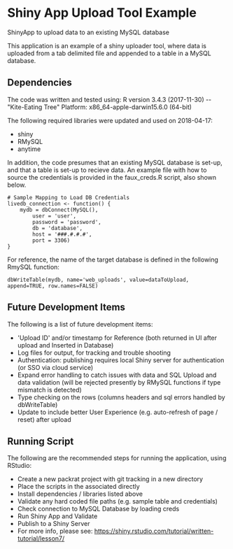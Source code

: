 # Shiny App Upload Tool Example
ShinyApp to upload data to an existing MySQL database

This application is an example of a shiny uploader tool, where data is uploaded from a tab delimited file and appended to a table in a MySQL database.

## Dependencies
The code was written and tested using: 
R version 3.4.3 (2017-11-30) -- "Kite-Eating Tree"
Platform: x86_64-apple-darwin15.6.0 (64-bit)

The following required libraries were updated and used on 2018-04-17:
* shiny
* RMySQL
* anytime

In addition, the code presumes that an existing MySQL database is set-up, and that a table is set-up to recieve data. An example file with how to source the credentials is provided in the faux_creds.R script, also shown below.

```{r}
# Sample Mapping to Load DB Credentials
livedb_connection <- function() {
    mydb = dbConnect(MySQL(),
        user = 'user',
        password = 'password',
        db = 'database',
        host = '###.#.#.#',
        port = 3306)
}
```
For reference, the name of the target database is defined in the following RmySQL function:

```{r}
dbWriteTable(mydb, name='web_uploads', value=dataToUpload, append=TRUE, row.names=FALSE)
```

## Future Development Items
The following is a list of future development items:
* 'Upload ID' and/or timestamp for Reference (both returned in UI after upload and Inserted in Database)
* Log files for output, for tracking and trouble shooting
* Authentication: publishing requires local Shiny server for authentication (or SSO via cloud service)
* Expand error handling to catch issues with data and SQL Upload and data validation (will be rejected presently by RMySQL functions if type mismatch is detected)
* Type checking on the rows (columns headers and sql errors handled by dbWriteTable)
* Update to include better User Experience (e.g. auto-refresh of page / reset) after upload

## Running Script
The following are the recommended steps for running the application, using RStudio:
* Create a new packrat project with git tracking in a new directory
* Place the scripts in the associated directly
* Install dependencies / libraries listed above
* Validate any hard coded file paths (e.g. sample table and credentials)
* Check connection to MySQL Database by loading creds
* Run Shiny App and Validate
* Publish to a Shiny Server
* For more info, please see: https://shiny.rstudio.com/tutorial/written-tutorial/lesson7/
